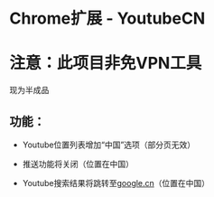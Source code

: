# Chrome扩展 - YoutubeCN

# 注意：此项目非免VPN工具

现为半成品

## 功能：

- Youtube位置列表增加“中国”选项（部分页无效）

- 推送功能将关闭（位置在中国）

- Youtube搜索结果将跳转至[google.cn](https://google.cn/)（位置在中国）
